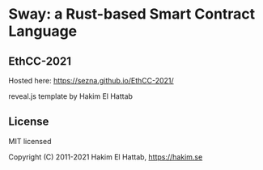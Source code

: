 # Sway: a Rust-based Smart Contract Language
## EthCC-2021

Hosted here: https://sezna.github.io/EthCC-2021/

reveal.js template by Hakim El Hattab

## License

MIT licensed

Copyright (C) 2011-2021 Hakim El Hattab, https://hakim.se
